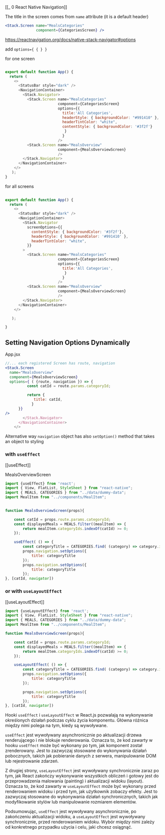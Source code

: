 [[_ 0 React Native Navigation]]

The  title in the screen comes from `name` attribute (it is a default header)
```jsx
<Stack.Screen name="MealsCategories"
              component={CategoriesScreen} />
```
https://reactnavigation.org/docs/native-stack-navigator#options

add `options={ { } }`

for one screen
```jsx 

export default function App() {
  return (
    <>
      <StatusBar style="dark" />
      <NavigationContainer>
        <Stack.Navigator>
          <Stack.Screen name="MealsCategories"
                        component={CategoriesScreen}
                        options={{
                          title:'All Categories',
                          headerStyle: { backgroundColor: "#991410" },
                          headerTintColor: "white",
                          contentStyle: { backgroundColor: '#3f2f'}
                           }
                          }
                        />
          <Stack.Screen name="MealsOverview"
                        component={MealsOverviewScreen}
                        />
        </Stack.Navigator>
      </NavigationContainer>
    </>
   );
}
```

for all screens
```jsx
  
export default function App() {
  return (
    <>
      <StatusBar style="dark" />
      <NavigationContainer>
        <Stack.Navigator
          screenOptions={{
            contentStyle: { backgroundColor: '#3f2f'},    
            headerStyle: { backgroundColor: '#991410' },
            headerTintColor: "white",
          }}
        >
          <Stack.Screen name="MealsCategories"
                        component={CategoriesScreen}
                        options={{
                          title:'All Categories',
                           }
                          }
                        />
          <Stack.Screen name="MealsOverview"
                        component={MealsOverviewScreen}
                        />
        </Stack.Navigator>
      </NavigationContainer>
    </>

   );

}
```


## Setting Navigation Options Dynamically
App.jsx
```jsx
//... each registered Screen has route, navigation
<Stack.Screen 
  name="MealsOverview"
  component={MealsOverviewScreen}
  options={ ( {route, navigation }) => {
          const catId = route.params.categoryId;

		  return {
             title: catId,
            }
      }}
/>
        </Stack.Navigator>
      </NavigationContainer>
    </>
```

Alternative way
`navigation` object has also `setOption()` method that takes an object to styling 

### with `useEffect`
[[useEffect]]

MealsOverviewScreen
```jsx
import {useEffect} from 'react';
import { View, FlatList, StyleSheet } from "react-native";
import { MEALS, CATEGORIES } from "../data/dummy-data";
import MealItem from "../components/MealItem";
 

function MealsOverviewScreen(props){

    const catId = props.route.params.categoryId;
    const displayedMeals = MEALS.filter((mealItem) => {
        return mealItem.categoryIds.indexOf(catId) >= 0;
    });

    useEffect( () => {
        const categoryTitle = CATEGORIES.find( (category) => category.id === catId).title;
        props.navigation.setOptions({
            title: categoryTitle
        });
        props.navigation.setOptions({
            title: categoryTitle
        });
}, [catId, navigator])
```




### or with `useLayoutEffect`
[[useLayoutEffect]]
```jsx
import {useLayoutEffect} from 'react';
import { View, FlatList, StyleSheet } from "react-native";
import { MEALS, CATEGORIES } from "../data/dummy-data";
import MealItem from "../components/MealItem";

function MealsOverviewScreen(props){

    const catId = props.route.params.categoryId;
    const displayedMeals = MEALS.filter((mealItem) => {
        return mealItem.categoryIds.indexOf(catId) >= 0;
    });

    useLayoutEffect( () => {
        const categoryTitle = CATEGORIES.find( (category) => category.id === catId).title;
        props.navigation.setOptions({
            title: categoryTitle
        });

        props.navigation.setOptions({
            title: categoryTitle
        });
}, [catId, navigator])
```

Hooki `useEffect` i `useLayoutEffect` w React.js pozwalają na wykonywanie określonych działań podczas cyklu życia komponentu. Główna różnica między nimi polega na tym, kiedy są wywoływane.

`useEffect` jest wywoływany asynchronicznie po aktualizacji drzewa renderującego i nie blokuje renderowania. Oznacza to, że kod zawarty w hooku `useEffect` może być wykonany po tym, jak komponent został zrenderowany. Jest to zazwyczaj stosowane do wykonywania działań pobocznych, takich jak pobieranie danych z serwera, manipulowanie DOM lub rejestrowanie zdarzeń.

Z drugiej strony, `useLayoutEffect` jest wywoływany synchronicznie zaraz po tym, jak React zakończy wykonywanie wszystkich obliczeń i gotowy jest do przeprowadzenia malowania (painting) i aktualizacji widoku (layout). Oznacza to, że kod zawarty w `useLayoutEffect` może być wykonany przed renderowaniem widoku i przed tym, jak użytkownik zobaczy efekty. Jest to zazwyczaj stosowane do wykonywania działań synchronicznych, takich jak modyfikowanie stylów lub manipulowanie rozmiarem elementów.

Podsumowując, `useEffect` jest wywoływany asynchronicznie, po zakończeniu aktualizacji widoku, a `useLayoutEffect` jest wywoływany synchronicznie, przed renderowaniem widoku. Wybór między nimi zależy od konkretnego przypadku użycia i celu, jaki chcesz osiągnąć.

